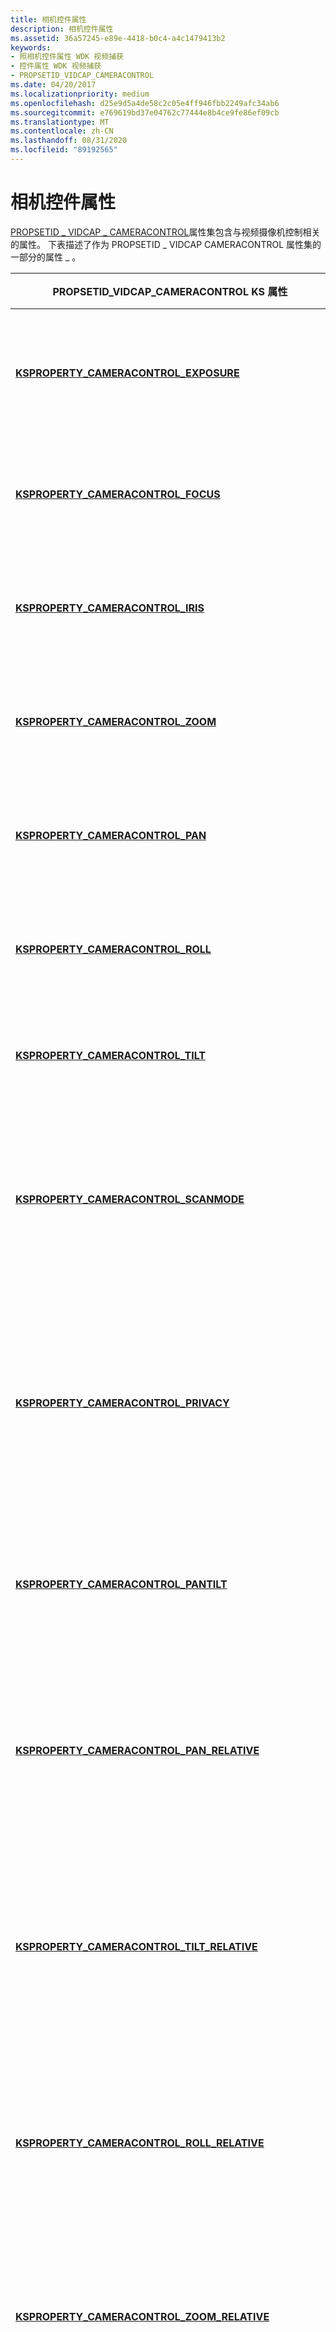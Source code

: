 ```yaml
---
title: 相机控件属性
description: 相机控件属性
ms.assetid: 36a57245-e89e-4418-b0c4-a4c1479413b2
keywords:
- 照相机控件属性 WDK 视频捕获
- 控件属性 WDK 视频捕获
- PROPSETID_VIDCAP_CAMERACONTROL
ms.date: 04/20/2017
ms.localizationpriority: medium
ms.openlocfilehash: d25e9d5a4de58c2c05e4ff946fbb2249afc34ab6
ms.sourcegitcommit: e769619bd37e04762c77444e8b4ce9fe86ef09cb
ms.translationtype: MT
ms.contentlocale: zh-CN
ms.lasthandoff: 08/31/2020
ms.locfileid: "89192565"
---
```

# <a name="camera-control-properties"></a>相机控件属性


[PROPSETID \_ VIDCAP \_ CAMERACONTROL](./propsetid-vidcap-cameracontrol.md)属性集包含与视频摄像机控制相关的属性。 下表描述了作为 PROPSETID \_ VIDCAP CAMERACONTROL 属性集的一部分的属性 \_ 。

<table>
<colgroup>
<col width="50%" />
<col width="50%" />
</colgroup>
<thead>
<tr class="header">
<th>PROPSETID_VIDCAP_CAMERACONTROL KS 属性</th>
<th>属性说明</th>
</tr>
</thead>
<tbody>
<tr class="odd">
<td><p><a href="https://docs.microsoft.com/windows-hardware/drivers/stream/ksproperty-cameracontrol-exposure" data-raw-source="[&lt;strong&gt;KSPROPERTY_CAMERACONTROL_EXPOSURE&lt;/strong&gt;](./ksproperty-cameracontrol-exposure.md)"><strong>KSPROPERTY_CAMERACONTROL_EXPOSURE</strong></a></p></td>
<td><p>控制照相机的数字曝光时间。</p></td>
</tr>
<tr class="even">
<td><p><a href="https://docs.microsoft.com/windows-hardware/drivers/stream/ksproperty-cameracontrol-focus" data-raw-source="[&lt;strong&gt;KSPROPERTY_CAMERACONTROL_FOCUS&lt;/strong&gt;](./ksproperty-cameracontrol-focus.md)"><strong>KSPROPERTY_CAMERACONTROL_FOCUS</strong></a></p></td>
<td><p>控制照相机的焦点设置。</p></td>
</tr>
<tr class="odd">
<td><p><a href="https://docs.microsoft.com/windows-hardware/drivers/stream/ksproperty-cameracontrol-iris" data-raw-source="[&lt;strong&gt;KSPROPERTY_CAMERACONTROL_IRIS&lt;/strong&gt;](./ksproperty-cameracontrol-iris.md)"><strong>KSPROPERTY_CAMERACONTROL_IRIS</strong></a></p></td>
<td><p>控制照相机的口径设置。</p></td>
</tr>
<tr class="even">
<td><p><a href="https://docs.microsoft.com/windows-hardware/drivers/stream/ksproperty-cameracontrol-zoom" data-raw-source="[&lt;strong&gt;KSPROPERTY_CAMERACONTROL_ZOOM&lt;/strong&gt;](./ksproperty-cameracontrol-zoom.md)"><strong>KSPROPERTY_CAMERACONTROL_ZOOM</strong></a></p></td>
<td><p>控制照相机的缩放设置。</p></td>
</tr>
<tr class="odd">
<td><p><a href="https://docs.microsoft.com/windows-hardware/drivers/stream/ksproperty-cameracontrol-pan" data-raw-source="[&lt;strong&gt;KSPROPERTY_CAMERACONTROL_PAN&lt;/strong&gt;](./ksproperty-cameracontrol-pan.md)"><strong>KSPROPERTY_CAMERACONTROL_PAN</strong></a></p></td>
<td><p>控制照相机的平移设置。</p></td>
</tr>
<tr class="even">
<td><p><a href="https://docs.microsoft.com/windows-hardware/drivers/stream/ksproperty-cameracontrol-roll" data-raw-source="[&lt;strong&gt;KSPROPERTY_CAMERACONTROL_ROLL&lt;/strong&gt;](./ksproperty-cameracontrol-roll.md)"><strong>KSPROPERTY_CAMERACONTROL_ROLL</strong></a></p></td>
<td><p>控制照相机的滚动设置。</p></td>
</tr>
<tr class="odd">
<td><p><a href="https://docs.microsoft.com/windows-hardware/drivers/stream/ksproperty-cameracontrol-tilt" data-raw-source="[&lt;strong&gt;KSPROPERTY_CAMERACONTROL_TILT&lt;/strong&gt;](./ksproperty-cameracontrol-tilt.md)"><strong>KSPROPERTY_CAMERACONTROL_TILT</strong></a></p></td>
<td><p>控制相机的倾斜设置。</p></td>
</tr>
<tr class="even">
<td><p><a href="https://docs.microsoft.com/windows-hardware/drivers/stream/ksproperty-cameracontrol-scanmode" data-raw-source="[&lt;strong&gt;KSPROPERTY_CAMERACONTROL_SCANMODE&lt;/strong&gt;](./ksproperty-cameracontrol-scanmode.md)"><strong>KSPROPERTY_CAMERACONTROL_SCANMODE</strong></a></p></td>
<td><p>控制相机传感器的扫描模式，如交错或非交错。</p></td>
</tr>
<tr class="odd">
<td><p><a href="https://docs.microsoft.com/windows-hardware/drivers/stream/ksproperty-cameracontrol-privacy" data-raw-source="[&lt;strong&gt;KSPROPERTY_CAMERACONTROL_PRIVACY&lt;/strong&gt;](./ksproperty-cameracontrol-privacy.md)"><strong>KSPROPERTY_CAMERACONTROL_PRIVACY</strong></a></p></td>
<td><p>控制相机传感器是否应捕获视频，或阻止其捕获视频。</p></td>
</tr>
<tr class="even">
<td><p><a href="https://docs.microsoft.com/windows-hardware/drivers/stream/ksproperty-cameracontrol-pantilt" data-raw-source="[&lt;strong&gt;KSPROPERTY_CAMERACONTROL_PANTILT&lt;/strong&gt;](./ksproperty-cameracontrol-pantilt.md)"><strong>KSPROPERTY_CAMERACONTROL_PANTILT</strong></a></p></td>
<td><p>控制相机的绝对平移和倾斜设置。</p></td>
</tr>
<tr class="odd">
<td><p><a href="https://docs.microsoft.com/windows-hardware/drivers/stream/ksproperty-cameracontrol-pan-relative" data-raw-source="[&lt;strong&gt;KSPROPERTY_CAMERACONTROL_PAN_RELATIVE&lt;/strong&gt;](./ksproperty-cameracontrol-pan-relative.md)"><strong>KSPROPERTY_CAMERACONTROL_PAN_RELATIVE</strong></a></p></td>
<td><p>控制照相机相对于其当前值的垂直轴的相对旋转。</p></td>
</tr>
<tr class="even">
<td><p><a href="https://docs.microsoft.com/windows-hardware/drivers/stream/ksproperty-cameracontrol-tilt-relative" data-raw-source="[&lt;strong&gt;KSPROPERTY_CAMERACONTROL_TILT_RELATIVE&lt;/strong&gt;](./ksproperty-cameracontrol-tilt-relative.md)"><strong>KSPROPERTY_CAMERACONTROL_TILT_RELATIVE</strong></a></p></td>
<td><p>控制照相机相对于其当前位置的水平轴的相对旋转。</p></td>
</tr>
<tr class="odd">
<td><p><a href="https://docs.microsoft.com/windows-hardware/drivers/stream/ksproperty-cameracontrol-roll-relative" data-raw-source="[&lt;strong&gt;KSPROPERTY_CAMERACONTROL_ROLL_RELATIVE&lt;/strong&gt;](./ksproperty-cameracontrol-roll-relative.md)"><strong>KSPROPERTY_CAMERACONTROL_ROLL_RELATIVE</strong></a></p></td>
<td><p>控制照相机相对于图像查看轴当前值的相对旋转。</p></td>
</tr>
<tr class="even">
<td><p><a href="https://docs.microsoft.com/windows-hardware/drivers/stream/ksproperty-cameracontrol-zoom-relative" data-raw-source="[&lt;strong&gt;KSPROPERTY_CAMERACONTROL_ZOOM_RELATIVE&lt;/strong&gt;](./ksproperty-cameracontrol-zoom-relative.md)"><strong>KSPROPERTY_CAMERACONTROL_ZOOM_RELATIVE</strong></a></p></td>
<td><p>控制照相机的当前值的相对缩放设置。</p></td>
</tr>
<tr class="odd">
<td><p><a href="https://docs.microsoft.com/windows-hardware/drivers/stream/ksproperty-cameracontrol-exposure-relative" data-raw-source="[&lt;strong&gt;KSPROPERTY_CAMERACONTROL_EXPOSURE_RELATIVE&lt;/strong&gt;](./ksproperty-cameracontrol-exposure-relative.md)"><strong>KSPROPERTY_CAMERACONTROL_EXPOSURE_RELATIVE</strong></a></p></td>
<td><p>从相机的当前值控制相机的相对快门速度。</p></td>
</tr>
<tr class="even">
<td><p><a href="https://docs.microsoft.com/windows-hardware/drivers/stream/ksproperty-cameracontrol-iris-relative" data-raw-source="[&lt;strong&gt;KSPROPERTY_CAMERACONTROL_IRIS_RELATIVE&lt;/strong&gt;](./ksproperty-cameracontrol-iris-relative.md)"><strong>KSPROPERTY_CAMERACONTROL_IRIS_RELATIVE</strong></a></p></td>
<td><p>指定相机的当前值中的相对孔径设置。</p></td>
</tr>
<tr class="odd">
<td><p><a href="https://docs.microsoft.com/windows-hardware/drivers/stream/ksproperty-cameracontrol-focus-relative" data-raw-source="[&lt;strong&gt;KSPROPERTY_CAMERACONTROL_FOCUS_RELATIVE&lt;/strong&gt;](./ksproperty-cameracontrol-focus-relative.md)"><strong>KSPROPERTY_CAMERACONTROL_FOCUS_RELATIVE</strong></a></p></td>
<td><p>控制照相机的当前值的相对焦点设置。</p></td>
</tr>
<tr class="even">
<td><p><a href="https://docs.microsoft.com/windows-hardware/drivers/stream/ksproperty-cameracontrol-pantilt-relative" data-raw-source="[&lt;strong&gt;KSPROPERTY_CAMERACONTROL_PANTILT_RELATIVE&lt;/strong&gt;](./ksproperty-cameracontrol-pantilt-relative.md)"><strong>KSPROPERTY_CAMERACONTROL_PANTILT_RELATIVE</strong></a></p></td>
<td><p>从相机的当前值控制相机的相对平移和倾斜设置。</p></td>
</tr>
<tr class="odd">
<td><p><a href="https://docs.microsoft.com/windows-hardware/drivers/stream/ksproperty-cameracontrol-focal-length" data-raw-source="[&lt;strong&gt;KSPROPERTY_CAMERACONTROL_FOCAL_LENGTH&lt;/strong&gt;](./ksproperty-cameracontrol-focal-length.md)"><strong>KSPROPERTY_CAMERACONTROL_FOCAL_LENGTH</strong></a></p></td>
<td><p>指定相机的焦距。</p></td>
</tr>
<tr class="even">
<td><p><a href="https://docs.microsoft.com/windows-hardware/drivers/stream/ksproperty-cameracontrol-auto-exposure-priority" data-raw-source="[&lt;strong&gt;KSPROPERTY_CAMERACONTROL_AUTO_EXPOSURE_PRIORITY&lt;/strong&gt;](./ksproperty-cameracontrol-auto-exposure-priority.md)"><strong>KSPROPERTY_CAMERACONTROL_AUTO_EXPOSURE_PRIORITY</strong></a></p></td>
<td><p>指定设备是否可以动态地改变帧速率。</p></td>
</tr>
</tbody>
</table>

 

## <a name="windows8-extended-camera-control-properties"></a>Windows 8 扩展相机控制属性


从 Windows 8 开始，用户模式客户端支持使用这些附加属性来获取或设置照相机的控制设置。 有关详细信息，请参阅 [扩展相机控制属性](extended-camera-control-properties.md) 和 [如何实现扩展相机控制属性](how-to-implement-extended-camera-control-properties.md)。

| PROPSETID \_ VIDCAP \_ CAMERACONTROL KS 属性                                                                                           | 属性说明                                                                                                  |
|------------------------------------------------------------------------------------------------------------------------------------------|-----------------------------------------------------------------------------------------------------------------------|
| [**KSPROPERTY \_ CAMERACONTROL \_ FLASH \_ 属性**](./ksproperty-cameracontrol-flash-property.md)                                         | 用户模式客户端可以选择使用此属性来获取或设置照相机的 flash 控件特征。                |
| [**KSPROPERTY \_ CAMERACONTROL \_ IMAGE \_ 引脚 \_ 功能 \_ 属性**](./ksproperty-cameracontrol-image-pin-capability-property.md)         | 用户模式客户端使用此属性来确定照相机的图像 pin 和记录 pin 是否互相排斥。 |
| [**KSPROPERTY \_ CAMERACONTROL \_ \_ \_ 感兴趣的区域 \_ 属性**](./ksproperty-cameracontrol-region-of-interest-property.md)             | 用户模式客户端可以选择使用此属性来获取或设置相机的感兴趣的区域。           |
| [**KSPROPERTY \_ CAMERACONTROL \_ 视频 \_ 稳定 \_ 模式 \_ 属性**](./ksproperty-cameracontrol-video-stabilization-mode-property.md) | 用户模式客户端可以选择使用此属性来获取或设置照相机的视频抖动特征。          |

 

## <a name="windows81-extended-camera-control-properties"></a><a href="" id="win8-1-extended-props"></a>Windows 8.1 扩展相机控制属性


从 Windows 8.1 开始， [KSPROPERTYSETID \_ ExtendedCameraControl](./kspropertysetid-extendedcameracontrol.md) 属性集为相机照片顺序提供附加控件。 有关如何实现这些控件的详细信息，请参阅以下主题：

-   [扩展的相机控件属性](extended-camera-control-properties.md)
-   [如何实现扩展的相机控件属性](how-to-implement-extended-camera-control-properties.md)
-   [扩展的相机控件有效负载](extended-camera-control-payloads.md)
-   [照片序列模式](photo-sequence-mode.md)

 

